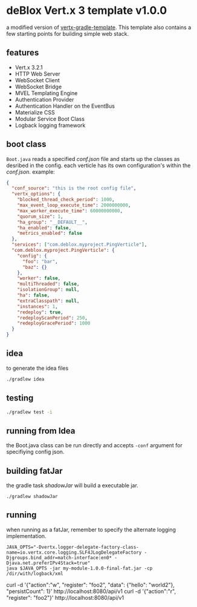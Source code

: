 # deBlox Vert.x 3 template v1.0.0
a modified version of [vertx-gradle-template](https://github.com/vert-x/vertx-gradle-template). This template also contains
a few starting points for building simple web stack.

## features
* Vert.x 3.2.1
* HTTP Web Server
* WebSocket Client
* WebSocket Bridge
* MVEL Templating Engine
* Authentication Provider
* Authentication Handler on the EventBus
* Materialize CSS
* Modular Service Boot Class
* Logback logging framework

## boot class
`Boot.java` reads a specified *conf.json* file and starts up the classes as desribed in the config. each verticle has its own configuration's within the *conf.json*. example:

```json
{
  "conf_source": "this is the root config file",
  "vertx_options": {
    "blocked_thread_check_period": 1000,
    "max_event_loop_execute_time": 2000000000,
    "max_worker_execute_time": 60000000000,
    "quorum_size": 1,
    "ha_group": "__DEFAULT__",
    "ha_enabled": false,
    "metrics_enabled": false
  },
  "services": ["com.deblox.myproject.PingVerticle"],
  "com.deblox.myproject.PingVerticle": {
    "config": {
      "foo": "bar",
      "baz": {}
    },
    "worker": false,
    "multiThreaded": false,
    "isolationGroup": null,
    "ha": false,
    "extraClasspath": null,
    "instances": 1,
    "redeploy": true,
    "redeployScanPeriod": 250,
    "redeployGracePeriod": 1000
  }
}
```

## idea
to generate the idea files

```sh
./gradlew idea
```

## testing

```sh
./gradlew test -i
```

## running from Idea
the Boot.java class can be run directly and accepts `-conf` argument for specifiying config json.


## building fatJar
the gradle task *shadowJar* will build a executable jar.

```
./gradlew shadowJar
```

## running
when running as a fatJar, remember to specify the alternate logging implementation.


```
JAVA_OPTS="-Dvertx.logger-delegate-factory-class-name=io.vertx.core.logging.SLF4JLogDelegateFactory -Djgroups.bind_addr=match-interface:en0* -Djava.net.preferIPv4Stack=true"
java $JAVA_OPTS -jar my-module-1.0.0-final-fat.jar -cp /dir/with/logback/xml
```

curl -d '{"action":"w", "register": "foo2", "data": {"hello": "world2"}, "persistCount": 1}' http://localhost:8080/api/v1
curl -d '{"action":"r", "register": "foo2"}' http://localhost:8080/api/v1
